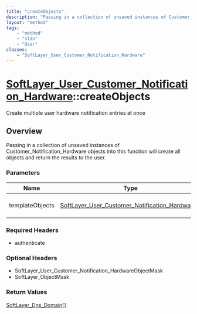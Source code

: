 ```yaml
---
title: "createObjects"
description: "Passing in a collection of unsaved instances of Customer_Notification_Hardware objects into this function will create al... "
layout: "method"
tags:
    - "method"
    - "sldn"
    - "User"
classes:
    - "SoftLayer_User_Customer_Notification_Hardware"
---
```

# [SoftLayer_User_Customer_Notification_Hardware](/reference/services/SoftLayer_User_Customer_Notification_Hardware)::createObjects

Create multiple user hardware notification entries at once


## Overview 
Passing in a collection of unsaved instances of Customer_Notification_Hardware objects into this function will create all objects and return the results to the user. 

### Parameters 
|Name | Type | Description |
| --- | --- | --- |
|templateObjects| <a href='/reference/datatypes/SoftLayer_User_Customer_Notification_Hardware'>SoftLayer_User_Customer_Notification_Hardware[] </a>| An array of SoftLayer_User_Customer_Notification_Hardware objects that you wish to create.|


### Required Headers
* authenticate

### Optional Headers
* SoftLayer_User_Customer_Notification_HardwareObjectMask
* SoftLayer_ObjectMask

### Return Values
<a href='/reference/datatypes/SoftLayer_Dns_Domain'>SoftLayer_Dns_Domain[] </a>


